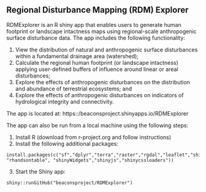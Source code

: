 ## Regional Disturbance Mapping (RDM) Explorer

RDMExplorer is an R shiny app that enables users to generate human footprint or landscape intactness maps using regional-scale anthropogenic surface disturbance data. The app includes the following functionality:

  1. View the distribution of natural and anthropogenic surface disturbances within a fundamental drainage area (watershed);
  2. Calculate the regional human footprint (or landscape intactness) applying user-defined buffers of influence around linear or areal disturbances;
  3. Explore the effects of anthropogenic disturbances on the distribution and abundance of terrestrial ecosystems; and
  4. Explore the effects of anthropogenic disturbances on indicators of hydrological integrity and connectivity.

The app is located at: https::/beaconsproject.shinyapps.io/RDMExplorer

The app can also be run from a local machine using the following steps:

  1. Install R (download from r-project.org and follow instructions)
  2. Install the following additional packages:

    install.packages(c("sf","dplyr","terra","raster","rgdal","leaflet","shiny","shinydashboard", "rhandsontable", "shinyWidgets","shinyjs","shinycssloaders"))

  3. Start the Shiny app:

    shiny::runGitHub("beaconsproject/RDMExplorer")

